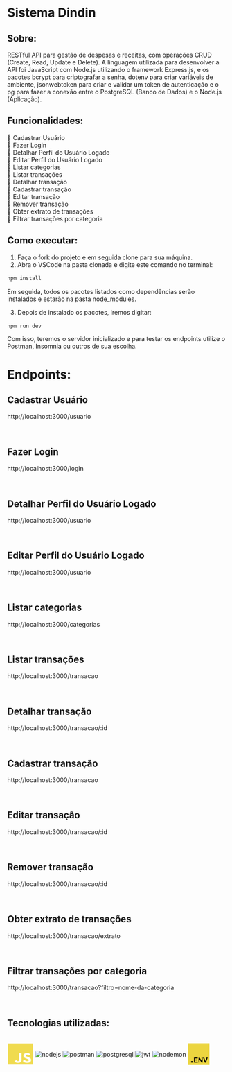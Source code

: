 # Sistema Dindin

## Sobre:

RESTful API para gestão de despesas e receitas, com operações CRUD (Create, Read, Update e Delete). A linguagem utilizada para desenvolver a API foi JavaScript com Node.js utilizando o framework Express.js, e os pacotes bcrypt para criptografar a senha, dotenv para criar variáveis de ambiente, jsonwebtoken para criar e validar um token de autenticação e o pg para fazer a conexão entre o PostgreSQL (Banco de Dados) e o Node.js (Aplicação).

## Funcionalidades:

🔹 Cadastrar Usuário </br>
🔹 Fazer Login </br>
🔹 Detalhar Perfil do Usuário Logado </br>
🔹 Editar Perfil do Usuário Logado </br>
🔹 Listar categorias </br>
🔹 Listar transações </br>
🔹 Detalhar transação </br>
🔹 Cadastrar transação </br>
🔹 Editar transação </br>
🔹 Remover transação </br>
🔹 Obter extrato de transações </br>
🔹 Filtrar transações por categoria </br>

## Como executar:

1. Faça o fork do projeto e em seguida clone para sua máquina.
2. Abra o VSCode na pasta clonada e digite este comando no terminal:
```bash
npm install
```
  Em seguida, todos os pacotes listados como dependências serão instalados e estarão na pasta node_modules.
  
3. Depois de instalado os pacotes, iremos digitar:
```bash
npm run dev
```
Com isso, teremos o servidor inicializado e para testar os endpoints utilize o Postman, Insomnia ou outros de sua escolha.

# Endpoints:

## Cadastrar Usuário
http://localhost:3000/usuario

![]()

## Fazer Login
http://localhost:3000/login

![]()

## Detalhar Perfil do Usuário Logado
http://localhost:3000/usuario

![]()

## Editar Perfil do Usuário Logado
http://localhost:3000/usuario

![]()

## Listar categorias
http://localhost:3000/categorias

![]()

## Listar transações
http://localhost:3000/transacao

![]()

## Detalhar transação
http://localhost:3000/transacao/:id

![]()

## Cadastrar transação
http://localhost:3000/transacao

![]()

## Editar transação
http://localhost:3000/transacao/:id

![]()

## Remover transação
http://localhost:3000/transacao/:id

![]()

## Obter extrato de transações
http://localhost:3000/transacao/extrato

![]()

## Filtrar transações por categoria
http://localhost:3000/transacao?filtro=nome-da-categoria

![]()

## Tecnologias utilizadas:

<div style="display: inline_block"></br>
  <div style="display: inline_block">
  <img align="center" alt="Js" height="50" width="60" src="https://raw.githubusercontent.com/devicons/devicon/master/icons/javascript/javascript-plain.svg">
  <img align="center" alt="nodejs" height="50" width="60" src="https://cdn.jsdelivr.net/gh/devicons/devicon/icons/nodejs/nodejs-original.svg" />
  <img align="center" alt="postman" height="55" width="55" src="https://seeklogo.com/images/P/postman-logo-0087CA0D15-seeklogo.com.png">
  <img align="center" alt="postgresql" height="55" width="55" src="https://seeklogo.com/images/P/postgresql-logo-5309879B58-seeklogo.com.png">
  <img align="center" alt="jwt" height="55" width="55" src="https://seeklogo.com/images/J/json-web-tokens-jwt-io-logo-C003DEC47A-seeklogo.com.png">
  <img align="center" alt="nodemon" height="55" width="50" src="https://seeklogo.com/images/N/nodemon-logo-9F66F45AB1-seeklogo.com.png">
  <img align="center" alt="dotenv" height="50" width="50" src="https://raw.githubusercontent.com/motdotla/dotenv/master/dotenv.png">
</div>
